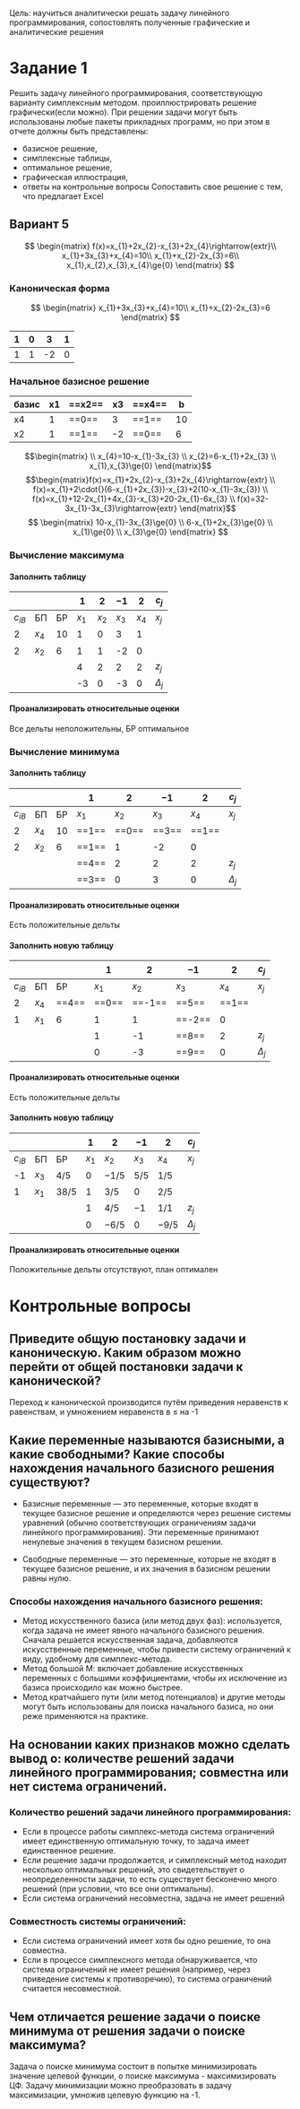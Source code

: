 Цель: научиться аналитически решать задачу линейного программирования, сопостовлять полученные графические и аналитические решения
# Задание 1
Решить задачу линейного программирования, соответствующую варианту симплексным методом. проиллюстрировать решение графически(если можно).
При решении задачи могут быть использованы любые пакеты прикладных программ, но при этом в отчете должны быть представлены:
- базисное решение,
- симплексные таблицы,
- оптимальное решение,
- графическая иллюстрация,
- ответы на контрольные вопросы
Сопоставить свое решение с тем, что предлагает Excel
## Вариант 5
$$
\begin{matrix}
f(x)=x_{1}+2x_{2}-x_{3}+2x_{4}\rightarrow{extr}\\
x_{1}+3x_{3}+x_{4}=10\\
x_{1}+x_{2}-2x_{3}=6\\ x_{1},x_{2},x_{3},x_{4}\ge{0}
\end{matrix}
$$

### Каноническая форма
$$
\begin{matrix}
x_{1}+3x_{3}+x_{4}=10\\
x_{1}+x_{2}-2x_{3}=6
\end{matrix}
$$

| 1   | 0   | 3   | 1   |
| --- | --- | --- | --- |
| 1   | 1   | -2  | 0   |
### Начальное базисное решение
| базис | x1  | ==x2== | x3  | ==x4== | b   |
| ----- | --- | ------ | --- | ------ | --- |
| x4    | 1   | ==0==  | 3   | ==1==  | 10  |
| x2    | 1   | ==1==  | -2  | ==0==  | 6   |
$$\begin{matrix} \\
x_{4}=10-x_{1}-3x_{3} \\ 
x_{2}=6-x_{1}+2x_{3} \\ 
x_{1},x_{3}\ge{0}
\end{matrix}$$
$$\begin{matrix}f(x)=x_{1}+2x_{2}-x_{3}+2x_{4}\rightarrow{extr} \\ 
f(x)=x_{1}+2\cdot{}(6-x_{1}+2x_{3})-x_{3}+2(10-x_{1}-3x_{3}) \\ 
f(x)=x_{1}+12-2x_{1}+4x_{3}-x_{3}+20-2x_{1}-6x_{3} \\ 
f(x)=32-3x_{1}-3x_{3}\rightarrow{extr}
\end{matrix}$$
$$
\begin{matrix}
10-x_{1}-3x_{3}\ge{0} \\
6-x_{1}+2x_{3}\ge{0} \\ 
x_{1}\ge{0} \\ 
x_{3}\ge{0}
\end{matrix}
$$
### Вычисление максимума
#### Заполнить таблицу
|          |       |     | $1$   | $2$   | $-1$  | $2$   | $c_j$        |
| -------- | ----- | --- | ----- | ----- | ----- | ----- | ------------ |
| $c_{iB}$ | БП    | БР  | $x_1$ | $x_2$ | $x_3$ | $x_4$ | $x_j$        |
| 2        | $x_4$ | 10  | 1     | 0     | 3     | 1     |              |
| 2        | $x_2$ | 6   | 1     | 1     | -2    | 0     |              |
|          |       |     | 4     | 2     | 2     | 2     | $z_j$        |
|          |       |     | -3    | 0     | -3    | 0     | $\Delta_{j}$ |
#### Проанализировать относительные оценки
Все дельты неположительны, БР оптимальное
### Вычисление минимума
#### Заполнить таблицу
|          |       |     | $1$   | $2$   | $-1$  | $2$   | $c_j$        |
| -------- | ----- | --- | ----- | ----- | ----- | ----- | ------------ |
| $c_{iB}$ | БП    | БР  | $x_1$ | $x_2$ | $x_3$ | $x_4$ | $x_j$        |
| 2        | $x_4$ | 10  | ==1== | ==0== | ==3== | ==1== |              |
| 2        | $x_2$ | 6   | ==1== | 1     | -2    | 0     |              |
|          |       |     | ==4== | 2     | 2     | 2     | $z_j$        |
|          |       |     | ==3== | 0     | 3     | 0     | $\Delta_{j}$ |
#### Проанализировать относительные оценки
Есть положительные дельты
#### Заполнить новую таблицу
|          |       |       | $1$   | $2$    | $-1$   | $2$   | $c_j$        |
| -------- | ----- | ----- | ----- | ------ | ------ | ----- | ------------ |
| $c_{iB}$ | БП    | БР    | $x_1$ | $x_2$  | $x_3$  | $x_4$ | $x_j$        |
| 2        | $x_4$ | ==4== | ==0== | ==-1== | ==5==  | ==1== |              |
| 1        | $x_1$ | 6     | 1     | 1      | ==-2== | 0     |              |
|          |       |       | 1     | -1     | ==8==  | 2     | $z_j$        |
|          |       |       | 0     | -3     | ==9==  | 0     | $\Delta_{j}$ |
#### Проанализировать относительные оценки
Есть положительные дельты
#### Заполнить новую таблицу
|          |       |        | $1$   | $2$    | $-1$  | $2$    | $c_j$        |
| -------- | ----- | ------ | ----- | ------ | ----- | ------ | ------------ |
| $c_{iB}$ | БП    | БР     | $x_1$ | $x_2$  | $x_3$ | $x_4$  | $x_j$        |
| -1       | $x_3$ | $4/5$  | 0     | $-1/5$ | $5/5$ | $1/5$  |              |
| 1        | $x_1$ | $38/5$ | 1     | $3/5$  | $0$   | $2/5$  |              |
|          |       |        | 1     | $4/5$  | $-1$  | $1/1$  | $z_j$        |
|          |       |        | 0     | $-6/5$ | $0$   | $-9/5$ | $\Delta_{j}$ |
#### Проанализировать относительные оценки
Положительные дельты отсутствуют, план оптимален
# Контрольные вопросы
## Приведите общую постановку задачи и каноническую. Каким образом можно перейти от общей постановки задачи к канонической?
Переход к канонической производится путём приведения неравенств к равенствам, и умножением неравенств в $\le$ на -1
## Какие переменные называются базисными, а какие свободными? Какие способы нахождения начального базисного решения существуют?
- Базисные переменные — это переменные, которые входят в текущее базисное решение и определяются через решение системы уравнений (обычно соответствующих ограничениям задачи линейного программирования). Эти переменные принимают ненулевые значения в текущем базисном решении.
  
- Свободные переменные — это переменные, которые не входят в текущее базисное решение, и их значения в базисном решении равны нулю.

### Способы нахождения начального базисного решения:
   - Метод искусственного базиса (или метод двух фаз): используется, когда задача не имеет явного начального базисного решения. Сначала решается искусственная задача, добавляются искусственные переменные, чтобы привести систему ограничений к виду, удобному для симплекс-метода.
   - Метод большой М: включает добавление искусственных переменных с большими коэффициентами, чтобы их исключение из базиса происходило как можно быстрее.
   - Метод кратчайшего пути (или метод потенциалов) и другие методы могут быть использованы для поиска начального базиса, но они реже применяются на практике.

## На основании каких признаков можно сделать вывод о: количестве решений задачи линейного программирования; совместна или нет система ограничений.
### Количество решений задачи линейного программирования:
   - Если в процессе работы симплекс-метода система ограничений имеет единственную оптимальную точку, то задача имеет единственное решение.
   - Если решение задачи продолжается, и симплексный метод находит несколько оптимальных решений, это свидетельствует о неопределенности задачи, то есть существует бесконечно много решений (при условии, что все они оптимальны).
   - Если система ограничений несовместна, задача не имеет решений

### Совместность системы ограничений:
   - Если система ограничений имеет хотя бы одно решение, то она совместна.
   - Если в процессе симплексного метода обнаруживается, что система ограничений не имеет решения (например, через приведение системы к противоречию), то система ограничений считается несовместной.

## Чем отличается решение задачи о поиске минимума от решения задачи о поиске максимума?
Задача о поиске минимума состоит в попытке минимизировать значение целевой функции, о поиске максимума - максимизировать ЦФ. Задачу минимизации можно преобразовать в задачу максимизации, умножив целевую функцию на -1.